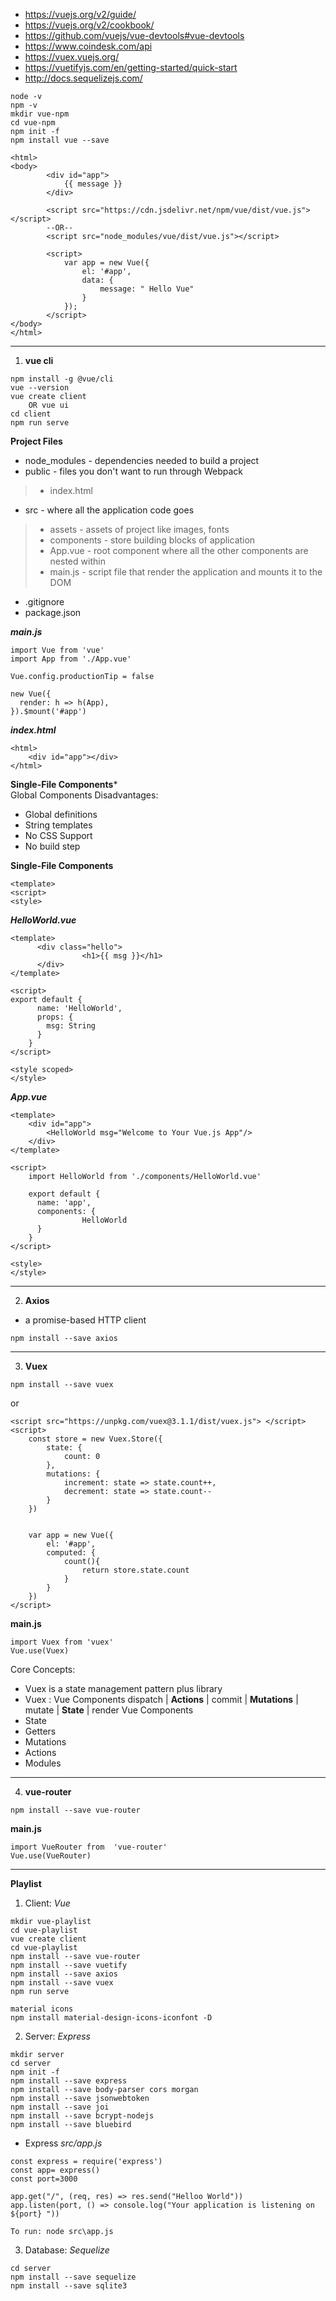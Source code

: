 - https://vuejs.org/v2/guide/  
- https://vuejs.org/v2/cookbook/  
- https://github.com/vuejs/vue-devtools#vue-devtools
- https://www.coindesk.com/api
- https://vuex.vuejs.org/
- https://vuetifyjs.com/en/getting-started/quick-start
- http://docs.sequelizejs.com/

```
node -v
npm -v
mkdir vue-npm
cd vue-npm
npm init -f
npm install vue --save
```

```
<html>
<body>
		<div id="app">
			{{ message }}
		</div>

		<script src="https://cdn.jsdelivr.net/npm/vue/dist/vue.js"></script>
		--OR--
		<script src="node_modules/vue/dist/vue.js"></script>
		
		<script>
			var app = new Vue({
				el: '#app',
				data: {
					message: " Hello Vue"
				}
			});
		</script>
</body>
</html>
```
---
1. **vue cli**
```
npm install -g @vue/cli
vue --version
vue create client
	OR vue ui
cd client
npm run serve
```

**Project Files**
- node_modules - dependencies needed to build a project
- public - files you don't want to run through Webpack
> - index.html
- src - where all the application code goes
> - assets - assets of project like images, fonts
> - components - store building blocks of application
> - App.vue - root component where all the other components are nested within
> - main.js - script file that render the application and mounts it to the DOM
- .gitignore
- package.json

***main.js***
```
import Vue from 'vue'
import App from './App.vue'

Vue.config.productionTip = false

new Vue({
  render: h => h(App),
}).$mount('#app')
```
***index.html***
```
<html>
	<div id="app"></div>
</html>
```

**Single-File Components***  
Global Components Disadvantages: 
- Global definitions
- String templates
- No CSS Support
- No build step  

**Single-File Components**
```
<template>
<script>
<style>
```

***HelloWorld.vue***
```
<template>
	  <div class="hello">
				<h1>{{ msg }}</h1>
	  </div>
</template>

<script>
export default {
	  name: 'HelloWorld',
	  props: {
		msg: String
	  }
	}
</script>

<style scoped>
</style>
```

***App.vue***
```
<template>
	<div id="app">
		<HelloWorld msg="Welcome to Your Vue.js App"/>
	</div>
</template>

<script>
	import HelloWorld from './components/HelloWorld.vue'
	
	export default {
	  name: 'app',
	  components: {
				HelloWorld
	  }
	}
</script>

<style>
</style>
```
---
2. **Axios**
- a promise-based HTTP client
```
npm install --save axios
```
---
3. **Vuex**
```
npm install --save vuex
```
or
```
<script src="https://unpkg.com/vuex@3.1.1/dist/vuex.js"> </script>
<script>
	const store = new Vuex.Store({
		state: {
			count: 0
		},
		mutations: {
			increment: state => state.count++,
			decrement: state => state.count--
		}
	})

	
	var app = new Vue({
		el: '#app',
		computed: {
			count(){
				return store.state.count
			}
		}
	})
</script>
```

**main.js**
```
import Vuex from 'vuex'
Vue.use(Vuex)
```

Core Concepts:
- Vuex is a state management pattern plus library
- Vuex : Vue Components dispatch | **Actions** | commit | **Mutations** |  mutate | **State** | render Vue Components
- State
- Getters
- Mutations
- Actions
- Modules

---
4. **vue-router**
```
npm install --save vue-router
```
**main.js**
```
import VueRouter from  'vue-router'
Vue.use(VueRouter)
```
---
**Playlist**
1. Client: *Vue*
```
mkdir vue-playlist
cd vue-playlist
vue create client
cd vue-playlist
npm install --save vue-router
npm install --save vuetify
npm install --save axios
npm install --save vuex
npm run serve
```
```
material icons
npm install material-design-icons-iconfont -D
```
2. Server: *Express*
```
mkdir server
cd server
npm init -f
npm install --save express
npm install --save body-parser cors morgan
npm install --save jsonwebtoken
npm install --save joi
npm install --save bcrypt-nodejs
npm install --save bluebird
```

* Express
*src/app.js*
```
const express = require('express')
const app= express()
const port=3000

app.get("/", (req, res) => res.send("Helloo World"))
app.listen(port, () => console.log("Your application is listening on ${port} "))

To run: node src\app.js
```
3. Database: *Sequelize*
```
cd server
npm install --save sequelize
npm install --save sqlite3
```



